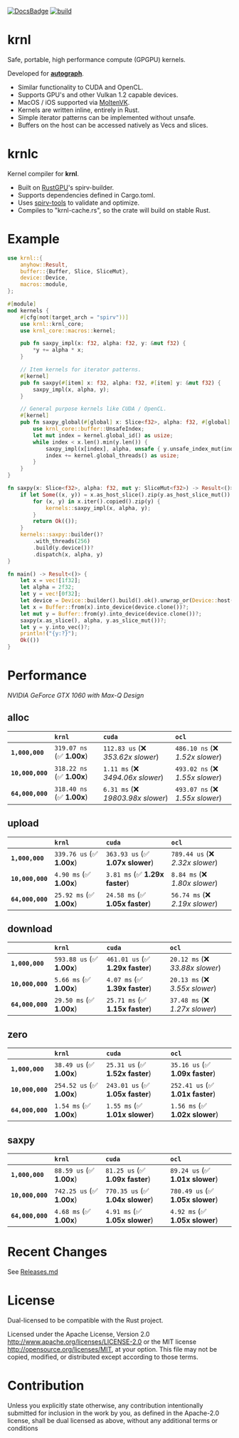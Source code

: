[![DocsBadge]][Docs]
[![build](https://github.com/charles-r-earp/krnl/actions/workflows/ci.yaml/badge.svg)](https://github.com/charles-r-earp/krnl/actions/workflows/ci.yaml)

[Docs]: https://docs.rs/krnl
[DocsBadge]: https://docs.rs/krnl/badge.svg

# **krnl**
Safe, portable, high performance compute (GPGPU) kernels.

Developed for [**autograph**](https://github.com/charles-r-earp/autograph). 
- Similar functionality to CUDA and OpenCL.
- Supports GPU's and other Vulkan 1.2 capable devices.
- MacOS / iOS supported via [MoltenVK](https://github.com/KhronosGroup/MoltenVK).
- Kernels are written inline, entirely in Rust.
- Simple iterator patterns can be implemented without unsafe.
- Buffers on the host can be accessed natively as Vecs and slices.

# **krnlc**
Kernel compiler for **krnl**. 
- Built on [RustGPU](https://github.com/EmbarkStudios/rust-gpu)'s spirv-builder.
- Supports dependencies defined in Cargo.toml. 
- Uses [spirv-tools](https://github.com/EmbarkStudios/spirv-tools-rs) to validate and optimize. 
- Compiles to "krnl-cache.rs", so the crate will build on stable Rust.

# Example
```rust
use krnl::{
    anyhow::Result,
    buffer::{Buffer, Slice, SliceMut},
    device::Device,
    macros::module,
};

#[module]
mod kernels {
    #[cfg(not(target_arch = "spirv"))]
    use krnl::krnl_core;
    use krnl_core::macros::kernel;

    pub fn saxpy_impl(x: f32, alpha: f32, y: &mut f32) {
        *y += alpha * x;
    }

    // Item kernels for iterator patterns.
    #[kernel]
    pub fn saxpy(#[item] x: f32, alpha: f32, #[item] y: &mut f32) {
        saxpy_impl(x, alpha, y);
    }

    // General purpose kernels like CUDA / OpenCL.
    #[kernel]
    pub fn saxpy_global(#[global] x: Slice<f32>, alpha: f32, #[global] y: UnsafeSlice<f32>) {
        use krnl_core::buffer::UnsafeIndex;
        let mut index = kernel.global_id() as usize;
        while index < x.len().min(y.len()) {
            saxpy_impl(x[index], alpha, unsafe { y.unsafe_index_mut(index) });
            index += kernel.global_threads() as usize;
        }
    }
}

fn saxpy(x: Slice<f32>, alpha: f32, mut y: SliceMut<f32>) -> Result<()> {
    if let Some((x, y)) = x.as_host_slice().zip(y.as_host_slice_mut()) {
        for (x, y) in x.iter().copied().zip(y) {
            kernels::saxpy_impl(x, alpha, y);
        }
        return Ok(());
    } 
    kernels::saxpy::builder()?
        .with_threads(256)
        .build(y.device())?
        .dispatch(x, alpha, y) 
}

fn main() -> Result<()> {
    let x = vec![1f32];
    let alpha = 2f32;
    let y = vec![0f32];
    let device = Device::builder().build().ok().unwrap_or(Device::host());
    let x = Buffer::from(x).into_device(device.clone())?;
    let mut y = Buffer::from(y).into_device(device.clone())?;
    saxpy(x.as_slice(), alpha, y.as_slice_mut())?;
    let y = y.into_vec()?;
    println!("{y:?}");
    Ok(())
}
```

# Performance 
*NVIDIA GeForce GTX 1060 with Max-Q Design*

## alloc

|                  | `krnl`                    | `cuda`                             | `ocl`                             |
|:-----------------|:--------------------------|:-----------------------------------|:--------------------------------- |
| **`1,000,000`**  | `319.07 ns` (✅ **1.00x**) | `112.83 us` (❌ *353.62x slower*)   | `486.10 ns` (❌ *1.52x slower*)    |
| **`10,000,000`** | `318.22 ns` (✅ **1.00x**) | `1.11 ms` (❌ *3494.06x slower*)    | `493.02 ns` (❌ *1.55x slower*)    |
| **`64,000,000`** | `318.40 ns` (✅ **1.00x**) | `6.31 ms` (❌ *19803.98x slower*)   | `493.07 ns` (❌ *1.55x slower*)    |

## upload

|                  | `krnl`                    | `cuda`                           | `ocl`                             |
|:-----------------|:--------------------------|:---------------------------------|:--------------------------------- |
| **`1,000,000`**  | `339.76 us` (✅ **1.00x**) | `363.93 us` (✅ **1.07x slower**) | `789.44 us` (❌ *2.32x slower*)    |
| **`10,000,000`** | `4.90 ms` (✅ **1.00x**)   | `3.81 ms` (✅ **1.29x faster**)   | `8.84 ms` (❌ *1.80x slower*)      |
| **`64,000,000`** | `25.92 ms` (✅ **1.00x**)  | `24.58 ms` (✅ **1.05x faster**)  | `56.74 ms` (❌ *2.19x slower*)     |

## download

|                  | `krnl`                    | `cuda`                           | `ocl`                             |
|:-----------------|:--------------------------|:---------------------------------|:--------------------------------- |
| **`1,000,000`**  | `593.88 us` (✅ **1.00x**) | `461.01 us` (✅ **1.29x faster**) | `20.12 ms` (❌ *33.88x slower*)    |
| **`10,000,000`** | `5.66 ms` (✅ **1.00x**)   | `4.07 ms` (✅ **1.39x faster**)   | `20.13 ms` (❌ *3.55x slower*)     |
| **`64,000,000`** | `29.50 ms` (✅ **1.00x**)  | `25.71 ms` (✅ **1.15x faster**)  | `37.48 ms` (❌ *1.27x slower*)     |

## zero

|                  | `krnl`                    | `cuda`                           | `ocl`                             |
|:-----------------|:--------------------------|:---------------------------------|:--------------------------------- |
| **`1,000,000`**  | `38.49 us` (✅ **1.00x**)  | `25.31 us` (✅ **1.52x faster**)  | `35.16 us` (✅ **1.09x faster**)   |
| **`10,000,000`** | `254.52 us` (✅ **1.00x**) | `243.01 us` (✅ **1.05x faster**) | `252.41 us` (✅ **1.01x faster**)  |
| **`64,000,000`** | `1.54 ms` (✅ **1.00x**)   | `1.55 ms` (✅ **1.01x slower**)   | `1.56 ms` (✅ **1.02x slower**)    |

## saxpy

|                  | `krnl`                    | `cuda`                           | `ocl`                             |
|:-----------------|:--------------------------|:---------------------------------|:--------------------------------- |
| **`1,000,000`**  | `88.59 us` (✅ **1.00x**)  | `81.25 us` (✅ **1.09x faster**)  | `89.24 us` (✅ **1.01x slower**)   |
| **`10,000,000`** | `742.25 us` (✅ **1.00x**) | `770.35 us` (✅ **1.04x slower**) | `780.49 us` (✅ **1.05x slower**)  |
| **`64,000,000`** | `4.68 ms` (✅ **1.00x**)   | `4.91 ms` (✅ **1.05x slower**)   | `4.92 ms` (✅ **1.05x slower**)    |

# Recent Changes 
See [Releases.md](https://github.com/charles-r-earp/krnl/blob/main/Releases.md)

# License
Dual-licensed to be compatible with the Rust project.

Licensed under the Apache License, Version 2.0 http://www.apache.org/licenses/LICENSE-2.0 or the MIT license http://opensource.org/licenses/MIT, at your option. This file may not be copied, modified, or distributed except according to those terms.

# Contribution
Unless you explicitly state otherwise, any contribution intentionally submitted for inclusion in the work by you, as defined in the Apache-2.0 license, shall be dual licensed as above, without any additional terms or conditions
